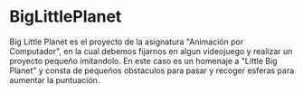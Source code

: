 # BigLittlePlanet
Big Little Planet es el proyecto de la asignatura "Animación por Computador", en la cual debemos fijarnos en algun videojuego y realizar un proyecto pequeño imitandolo. En este caso es un homenaje a "Little Big Planet" y consta de pequeños obstaculos para pasar y recoger esferas para aumentar la puntuación.
